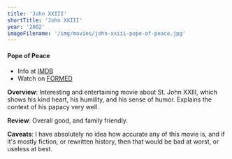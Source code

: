 ```yaml
---
title: 'John XXIII'
shortTitle: 'John XXIII'
year: '2002'
imageFilename: '/img/movies/john-xxiii-pope-of-peace.jpg'
---
```


#### Pope of Peace

* Info at [IMDB](https://www.imdb.com/title/tt0317009/)
* Watch on [FORMED](https://watch.formed.org/john-xxiii-the-pope-of-peace)

**Overview**: Interesting and entertaining movie about St. John XXIII, which shows his kind heart, his humility, and his sense of humor. Explains the context of his papacy very well.

**Review**: Overall good, and family friendly.

**Caveats**: I have absolutely no idea how accurate any of this movie is, and if it's mostly fiction, or rewritten history, then that would be bad at worst, or useless at best.
